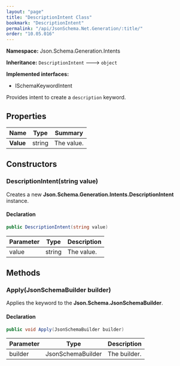 ```yaml
---
layout: "page"
title: "DescriptionIntent Class"
bookmark: "DescriptionIntent"
permalink: "/api/JsonSchema.Net.Generation/:title/"
order: "10.05.016"
---
```

**Namespace:** Json.Schema.Generation.Intents

**Inheritance:**
`DescriptionIntent`
 🡒 
`object`

**Implemented interfaces:**

- ISchemaKeywordIntent

Provides intent to create a `description` keyword.

## Properties

| Name | Type | Summary |
|---|---|---|
| **Value** | string | The value. |

## Constructors

### DescriptionIntent(string value)

Creates a new **Json.Schema.Generation.Intents.DescriptionIntent** instance.

#### Declaration

```c#
public DescriptionIntent(string value)
```

| Parameter | Type | Description |
|---|---|---|
| value | string | The value. |


## Methods

### Apply(JsonSchemaBuilder builder)

Applies the keyword to the **Json.Schema.JsonSchemaBuilder**.

#### Declaration

```c#
public void Apply(JsonSchemaBuilder builder)
```

| Parameter | Type | Description |
|---|---|---|
| builder | JsonSchemaBuilder | The builder. |


